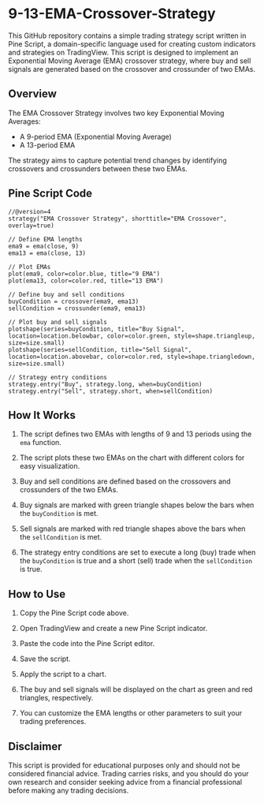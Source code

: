 # 9-13-EMA-Crossover-Strategy

This GitHub repository contains a simple trading strategy script written in Pine Script, a domain-specific language used for creating custom indicators and strategies on TradingView. This script is designed to implement an Exponential Moving Average (EMA) crossover strategy, where buy and sell signals are generated based on the crossover and crossunder of two EMAs.

## Overview

The EMA Crossover Strategy involves two key Exponential Moving Averages:

- A 9-period EMA (Exponential Moving Average)
- A 13-period EMA

The strategy aims to capture potential trend changes by identifying crossovers and crossunders between these two EMAs.

## Pine Script Code

```pinescript
//@version=4
strategy("EMA Crossover Strategy", shorttitle="EMA Crossover", overlay=true)

// Define EMA lengths
ema9 = ema(close, 9)
ema13 = ema(close, 13)

// Plot EMAs
plot(ema9, color=color.blue, title="9 EMA")
plot(ema13, color=color.red, title="13 EMA")

// Define buy and sell conditions
buyCondition = crossover(ema9, ema13)
sellCondition = crossunder(ema9, ema13)

// Plot buy and sell signals
plotshape(series=buyCondition, title="Buy Signal", location=location.belowbar, color=color.green, style=shape.triangleup, size=size.small)
plotshape(series=sellCondition, title="Sell Signal", location=location.abovebar, color=color.red, style=shape.triangledown, size=size.small)

// Strategy entry conditions
strategy.entry("Buy", strategy.long, when=buyCondition)
strategy.entry("Sell", strategy.short, when=sellCondition)
```

## How It Works

1. The script defines two EMAs with lengths of 9 and 13 periods using the `ema` function.

2. The script plots these two EMAs on the chart with different colors for easy visualization.

3. Buy and sell conditions are defined based on the crossovers and crossunders of the two EMAs.

4. Buy signals are marked with green triangle shapes below the bars when the `buyCondition` is met.

5. Sell signals are marked with red triangle shapes above the bars when the `sellCondition` is met.

6. The strategy entry conditions are set to execute a long (buy) trade when the `buyCondition` is true and a short (sell) trade when the `sellCondition` is true.

## How to Use

1. Copy the Pine Script code above.

2. Open TradingView and create a new Pine Script indicator.

3. Paste the code into the Pine Script editor.

4. Save the script.

5. Apply the script to a chart.

6. The buy and sell signals will be displayed on the chart as green and red triangles, respectively.

7. You can customize the EMA lengths or other parameters to suit your trading preferences.

## Disclaimer

This script is provided for educational purposes only and should not be considered financial advice. Trading carries risks, and you should do your own research and consider seeking advice from a financial professional before making any trading decisions.
